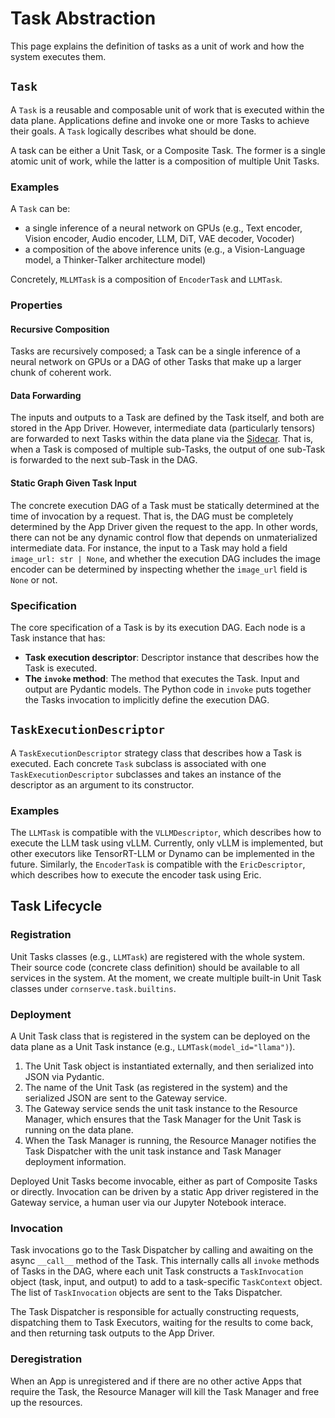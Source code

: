 # Task Abstraction

This page explains the definition of tasks as a unit of work and how the system executes them.

## `Task`

A `Task` is a reusable and composable unit of work that is executed within the data plane.
Applications define and invoke one or more Tasks to achieve their goals.
A `Task` logically describes what should be done.

A task can be either a Unit Task, or a Composite Task.
The former is a single atomic unit of work, while the latter is a composition of multiple Unit Tasks.

### Examples

A `Task` can be:  

- a single inference of a neural network on GPUs (e.g., Text encoder, Vision encoder, Audio encoder, LLM, DiT, VAE decoder, Vocoder)
- a composition of the above inference units (e.g., a Vision-Language model, a Thinker-Talker architecture model)

Concretely, `MLLMTask` is a composition of `EncoderTask` and `LLMTask`.

### Properties

#### Recursive Composition

Tasks are recursively composed; a Task can be a single inference of a neural network on GPUs or a DAG of other Tasks that make up a larger chunk of coherent work.

#### Data Forwarding

The inputs and outputs to a Task are defined by the Task itself, and both are stored in the App Driver.
However, intermediate data (particularly tensors) are forwarded to next Tasks within the data plane via the [Sidecar](sidecar.md).
That is, when a Task is composed of multiple sub-Tasks, the output of one sub-Task is forwarded to the next sub-Task in the DAG.

#### Static Graph Given Task Input

The concrete execution DAG of a Task must be statically determined at the time of invocation by a request.
That is, the DAG must be completely determined by the App Driver given the request to the app.
In other words, there can not be any dynamic control flow that depends on unmaterialized intermediate data.
For instance, the input to a Task may hold a field `image_url: str | None`, and whether the execution DAG includes the image encoder can be determined by inspecting whether the `image_url` field is `None` or not.

### Specification

The core specification of a Task is by its execution DAG.
Each node is a Task instance that has:

- **Task execution descriptor**: Descriptor instance that describes how the Task is executed.
- **The `invoke` method**: The method that executes the Task. Input and output are Pydantic models. The Python code in `invoke` puts together the Tasks invocation to implicitly define the execution DAG.

## `TaskExecutionDescriptor`

A `TaskExecutionDescriptor` strategy class that describes how a Task is executed.
Each concrete `Task` subclass is associated with one `TaskExecutionDescriptor` subclasses and takes an instance of the descriptor as an argument to its constructor.

### Examples

The `LLMTask` is compatible with the `VLLMDescriptor`, which describes how to execute the LLM task using vLLM.
Currently, only vLLM is implemented, but other executors like TensorRT-LLM or Dynamo can be implemented in the future.
Similarly, the `EncoderTask` is compatible with the `EricDescriptor`, which describes how to execute the encoder task using Eric.

## Task Lifecycle

### Registration

Unit Tasks classes (e.g., `LLMTask`) are registered with the whole system.
Their source code (concrete class definition) should be available to all services in the system.
At the moment, we create multiple built-in Unit Task classes under `cornserve.task.builtins`.

### Deployment

A Unit Task class that is registered in the system can be deployed on the data plane as a Unit Task instance (e.g., `LLMTask(model_id="llama")`).

1. The Unit Task object is instantiated externally, and then serialized into JSON via Pydantic.
2. The name of the Unit Task (as registered in the system) and the serialized JSON are sent to the Gateway service.
3. The Gateway service sends the unit task instance to the Resource Manager, which ensures that the Task Manager for the Unit Task is running on the data plane.
4. When the Task Manager is running, the Resource Manager notifies the Task Dispatcher with the unit task instance and Task Manager deployment information.

Deployed Unit Tasks become invocable, either as part of Composite Tasks or directly.
Invocation can be driven by a static App driver registered in the Gateway service, a human user via our Jupyter Notebook interace.

### Invocation

Task invocations go to the Task Dispatcher by calling and awaiting on the async `__call__` method of the Task.
This internally calls all `invoke` methods of Tasks in the DAG, where each unit Task constructs a `TaskInvocation` object (task, input, and output) to add to a task-specific `TaskContext` object.
The list of `TaskInvocation` objects are sent to the Taks Dispatcher.

The Task Dispatcher is responsible for actually constructing requests, dispatching them to Task Executors, waiting for the results to come back, and then returning task outputs to the App Driver.  

### Deregistration

When an App is unregistered and if there are no other active Apps that require the Task, the Resource Manager will kill the Task Manager and free up the resources.

